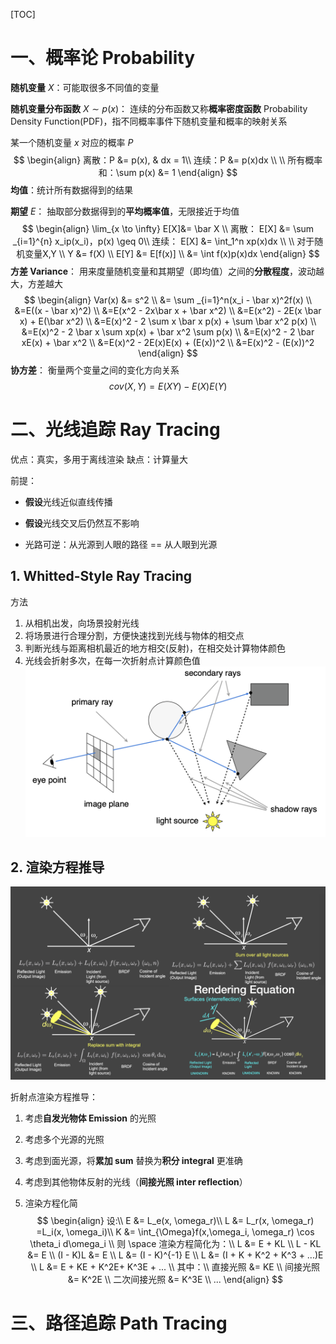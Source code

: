 [TOC]



# 一、概率论 Probability

**随机变量** $X$​：可能取很多不同值的变量

**随机变量分布函数** $X \sim p(x)$​​​​​​​：
连续的分布函数又称**概率密度函数** Probability Density Function(PDF)，指不同概率事件下随机变量和概率的映射关系

某一个随机变量 $x$ 对应的概率 $P$​
$$
\begin{align}
离散：P &= p(x), & dx = 1\\
连续：P &= p(x)dx \\
\\
所有概率和：\sum p(x) &= 1
\end{align}
$$
**均值**：统计所有数据得到的结果

**期望** $E$​​：
抽取部分数据得到的**平均概率值**，无限接近于均值
$$
\begin{align}
\lim_{x \to \infty} E[X]&= \bar X \\
离散： E[X] &= \sum _{i=1}^{n} x_ip(x_i)，p(x) \geq 0\\
连续： E[X] &= \int_1^n xp(x)dx \\
\\
对于随机变量X,Y \\
Y &= f(X) \\
E[Y] &= E[f(x)] \\
&= \int f(x)p(x)dx
\end{align}
$$
**方差 Variance**：
用来度量随机变量和其期望（即均值）之间的**分散程度**，波动越大，方差越大
$$
\begin{align}
Var(x) 
&= s^2 \\
&= \sum _{i=1}^n(x_i - \bar x)^2f(x) \\
&=E((x - \bar x)^2) \\
&=E(x^2 - 2x\bar x + \bar x^2) \\
&=E(x^2) - 2E(x \bar x) + E(\bar x^2) \\
&=E(x)^2 - 2 \sum x \bar x p(x) + \sum \bar x^2 p(x) \\
&=E(x)^2 - 2 \bar x \sum xp(x) + \bar x^2 \sum p(x) \\
&=E(x)^2 - 2 \bar xE(x) + \bar x^2 \\
&=E(x)^2 - 2E(x)E(x) + (E(x))^2 \\
&=E(x)^2 - (E(x))^2
\end{align}
$$
**协方差**：
衡量两个变量之间的变化方向关系
$$
cov(X,Y) = E(XY) - E(X)E(Y)
$$


# 二、光线追踪 Ray Tracing

优点：真实，多用于离线渲染
缺点：计算量大

前提：

- **假设**光线近似直线传播

- **假设**光线交叉后仍然互不影响

- 光路可逆：从光源到人眼的路径 == 从人眼到光源

  

## 1. Whitted-Style Ray Tracing

方法

1. 从相机出发，向场景投射光线
2. 将场景进行合理分割，方便快速找到光线与物体的相交点
3. 判断光线与距离相机最近的地方相交(反射)，在相交处计算物体颜色
4. 光线会折射多次，在每一次折射点计算颜色值
   ![](./images/ray_tracing.png)



## 2. 渲染方程推导

![](./images/ray_tracing_rendering_equation.png)

折射点渲染方程推导：

1. 考虑**自发光物体 Emission** 的光照

2. 考虑多个光源的光照

3. 考虑到面光源，将**累加 sum** 替换为**积分 integral** 更准确

4. 考虑到其他物体反射的光线（**间接光照 inter reflection**）

5. 渲染方程化简
   $$
   \begin{align}
   设:\\
   E &= L_e(x, \omega_r)\\
   L &= L_r(x, \omega_r) =L_i(x, \omega_i)\\
   K &= \int_{\Omega}f(x,\omega_i, \omega_r) \cos \theta_i d\omega_i \\
   则 \space 渲染方程简化为：\\
   L &= E + KL \\
   L - KL &= E \\
   (I - K)L &= E \\
   L &= (I - K)^{-1} E \\
   L &= (I + K + K^2 + K^3 + ...)E \\
   L &= E + KE + K^2E+ K^3E + ... \\
   其中：\\
   直接光照 &= KE \\
   间接光照 &= K^2E \\
   二次间接光照 &= K^3E \\
   ...
   \end{align}
   $$





# 三、路径追踪 Path Tracing

